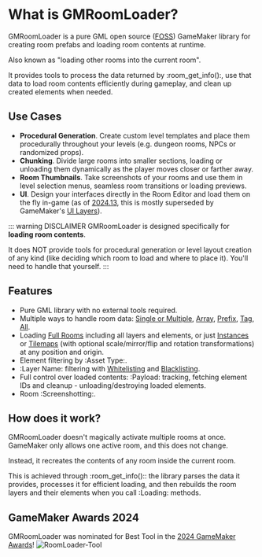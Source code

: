 # What is GMRoomLoader?

GMRoomLoader is a pure GML open source ([FOSS](https://en.wikipedia.org/wiki/Free_and_open-source_software)) GameMaker library for creating room prefabs and loading room contents at runtime.

Also known as "loading other rooms into the current room".

It provides tools to process the data returned by :room_get_info():, use that data to load room contents efficiently during gameplay, and clean up created elements when needed.

## Use Cases
* **Procedural Generation**. Create custom level templates and place them procedurally throughout your levels (e.g. dungeon rooms, NPCs or randomized props).
* **Chunking**. Divide large rooms into smaller sections, loading or unloading them dynamically as the player moves closer or farther away.​
* **Room Thumbnails**. Take screenshots of your rooms and use them in level selection menus, seamless room transitions or loading previews. 
* **UI**. Design your interfaces directly in the Room Editor and load them on the fly in-game (as of [2024.13](https://gamemaker.io/en/blog/release-2024-13),​ this is mostly superseded by GameMaker's [UI Layers](https://manual.gamemaker.io/monthly/en/#t=The_Asset_Editors%2FRoom_Properties%2FUI_Layers.htm)​).

::: warning DISCLAIMER
GMRoomLoader is designed specifically for __loading room contents__.

It does NOT provide tools for procedural generation or level layout creation of any kind (like deciding which room to load and where to place it). You'll need to handle that yourself.
:::

## Features
- Pure GML library with no external tools required.
- Multiple ways to handle room data: [Single or Multiple](/pages/api/roomLoader/data/#datainit), [Array](/pages/api/roomLoader/data/#datainitarray), [Prefix](/pages/api/roomLoader/data/#datainitprefix), [Tag](/pages/api/roomLoader/data/#datainittag), [All](/pages/api/roomLoader/data/#datainitall).
- Loading [Full Rooms](/pages/api/roomLoader/loading/#full-rooms) including all layers and elements, or just [Instances](/pages/api/roomLoader/loading/#loadinstances) or [Tilemaps](/pages/api/roomLoader/loading/#loadtilemap) (with optional scale/mirror/flip and rotation transformations) at any position and origin.
- Element filtering by :Asset Type:.
- :Layer Name: filtering with [Whitelisting](/pages/api/roomLoader/layerNameFiltering/#whitelist) and [Blacklisting](/pages/api/roomLoader/layerNameFiltering/#blacklist).
- Full control over loaded contents: :Payload: tracking, fetching element IDs and cleanup - unloading/destroying loaded elements.
- Room :Screenshotting:.

## How does it work?

GMRoomLoader doesn't magically activate multiple rooms at once. GameMaker only allows one active room, and this does not change.

Instead, it recreates the contents of any room inside the current room.

This is achieved through :room_get_info():: the library parses the data it provides, processes it for efficient loading, and then rebuilds the room layers and their elements when you call :Loading: methods.

## GameMaker Awards 2024
GMRoomLoader was nominated for Best Tool in the [2024 GameMaker Awards](https://gamemaker.io/en/blog/gamemaker-awards-2024-winners)!
![RoomLoader-Tool](https://github.com/user-attachments/assets/9f24ea91-21da-4f2c-9427-f8ab9cfb778d)
